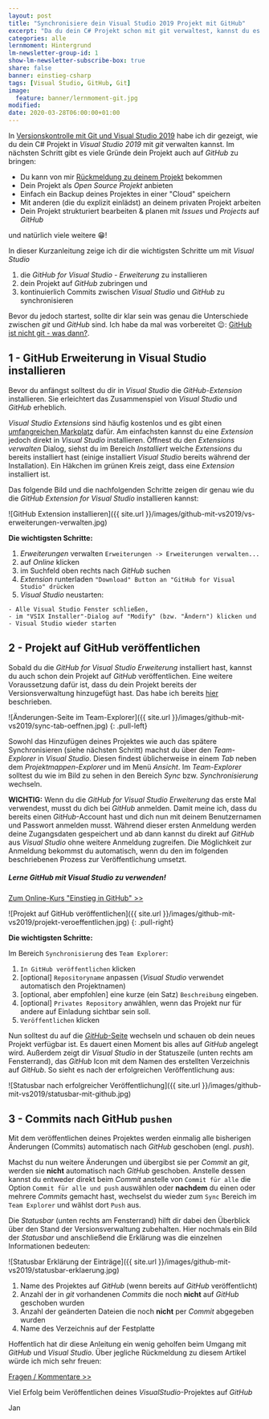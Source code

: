 ```yaml
---
layout: post
title: "Synchronisiere dein Visual Studio 2019 Projekt mit GitHub"
excerpt: "Da du dein C# Projekt schon mit git verwaltest, kannst du es auch auf GitHub zur Verfügung stellen."
categories: alle
lernmoment: Hintergrund
lm-newsletter-group-id: 1
show-lm-newsletter-subscribe-box: true
share: false
banner: einstieg-csharp
tags: [Visual Studio, GitHub, Git]
image:
  feature: banner/lernmoment-git.jpg
modified: 
date: 2020-03-28T06:00:00+01:00
---
```


In [Versionskontrolle mit Git und Visual Studio 2019](/alle/git-mit-visual-studio-2019/) habe ich dir gezeigt, wie du dein C# Projekt in *Visual Studio 2019* mit *git* verwalten kannst. Im nächsten Schritt gibt es viele Gründe dein Projekt auch auf *GitHub* zu bringen:
- Du kann von mir [Rückmeldung zu deinem Projekt](https://youtu.be/2gNVyMGfZTI) bekommen
- Dein Projekt als *Open Source Projekt* anbieten
- Einfach ein Backup deines Projektes in einer "Cloud" speichern
- Mit anderen (die du explizit einlädst) an deinem privaten Projekt arbeiten
- Dein Projekt strukturiert bearbeiten & planen mit *Issues* und *Projects* auf *GitHub* 

und natürlich viele weitere 😁!

In dieser Kurzanleitung zeige ich dir die wichtigsten Schritte um mit *Visual Studio*

1. die *GitHub for Visual Studio - Erweiterung* zu installieren
2. dein Projekt auf *GitHub* zubringen und
3. kontinuierlich Commits zwischen *Visual Studio* und *GitHub* zu synchronisieren

Bevor du jedoch startest, sollte dir klar sein was genau die Unterschiede zwischen *git* und *GitHub* sind. Ich habe da mal was vorbereitet 😉: [GitHub ist nicht git - was dann?](https://youtu.be/V_IDzTNA_ns).

## 1 - GitHub Erweiterung in Visual Studio installieren
Bevor du anfängst solltest du dir in *Visual Studio* die *GitHub-Extension* installieren. Sie erleichtert das Zusammenspiel von *Visual Studio* und *GitHub* erheblich.

*Visual Studio Extensions* sind häufig kostenlos und es gibt einen [umfangreichen Markplatz](https://marketplace.visualstudio.com) dafür. Am einfachsten kannst du eine *Extension* jedoch direkt in *Visual Studio* installieren. Öffnest du den *Extensions verwalten* Dialog, siehst du im Bereich *Installiert* welche *Extensions* du bereits installiert hast (einige installiert *Visual Studio* bereits während der Installation). Ein Häkchen im grünen Kreis zeigt, dass eine *Extension* installiert ist.

Das folgende Bild und die nachfolgenden Schritte zeigen dir genau wie du die *GitHub Extension for Visual Studio* installieren kannst:

![GitHub Extension installieren]({{ site.url }}/images/github-mit-vs2019/vs-erweiterungen-verwalten.jpg)


**Die wichtigsten Schritte:**

1. *Erweiterungen* verwalten `Erweiterungen -> Erweiterungen verwalten...`
2. auf *Online* klicken
3. im Suchfeld oben rechts nach *GitHub* suchen
4. *Extension* runterladen `"Download" Button an "GitHub for Visual Studio" drücken`
5. *Visual Studio* neustarten:

```
- Alle Visual Studio Fenster schließen, 
- im "VSIX Installer"-Dialog auf "Modify" (bzw. "Ändern") klicken und 
- Visual Studio wieder starten
```

## 2 - Projekt auf GitHub veröffentlichen
Sobald du die *GitHub for Visual Studio Erweiterung* installiert hast, kannst du auch schon dein Projekt auf *GitHub* veröffentlichen. Eine weitere Voraussetzung dafür ist, dass du dein Projekt bereits der Versionsverwaltung hinzugefügt hast. Das habe ich bereits [hier](/alle/git-mit-visual-studio-2019/) beschrieben.

![Änderungen-Seite im Team-Explorer]({{ site.url }}/images/github-mit-vs2019/sync-tab-oeffnen.jpg)
{: .pull-left}

Sowohl das Hinzufügen deines Projektes wie auch das spätere Synchronisieren (siehe nächsten Schritt) machst du über den *Team-Explorer* in *Visual Studio*. Diesen findest üblicherweise in einem *Tab* neben dem *Projektmappen-Explorer* und im Menü *Ansicht*. Im *Team-Explorer* solltest du wie im Bild zu sehen in den Bereich *Sync* bzw. *Synchronisierung* wechseln.

**WICHTIG:** Wenn du die *GitHub for Visual Studio Erweiterung* das erste Mal verwendest, musst du dich bei *GitHub* anmelden. Damit meine ich, dass du bereits einen *GitHub*-Account hast und dich nun mit deinem Benutzernamen und Passwort anmelden musst. Während dieser ersten Anmeldung werden deine Zugangsdaten gespeichert und ab dann kannst du direkt auf *GitHub* aus *Visual Studio* ohne weitere Anmeldung zugreifen. Die Möglichkeit zur Anmeldung bekommst du automatisch, wenn du den im folgenden beschriebenen Prozess zur Veröffentlichung umsetzt.

<div class="subscribe-notice">
<h5>Lerne GitHub mit Visual Studio zu verwenden!</h5>
<a markdown="0" href="https://www.udemy.com/course/github-fuer-entwickler/?couponCode=GH_14-0121_LMDE" class="notice-button">Zum Online-Kurs "Einstieg in GitHub" >></a>
</div>

![Projekt auf GitHub veröffentlichen]({{ site.url }}/images/github-mit-vs2019/projekt-veroeffentlichen.jpg)
{: .pull-right}

**Die wichtigsten Schritte:**

Im Bereich `Synchronisierung` des `Team Explorer`:

1. `In GitHub veröffentlichen` klicken
2. [optional] `Repositoryname` anpassen (*Visual Studio* verwendet automatisch den Projektnamen)
3. [optional, aber empfohlen] eine kurze (ein Satz) `Beschreibung` eingeben.
4. [optional] `Privates Repository` anwählen, wenn das Projekt nur für andere auf Einladung sichtbar sein soll.
5. `Veröffentlichen` klicken

Nun solltest du auf die [*GitHub*-Seite](https://github.com) wechseln und schauen ob dein neues Projekt verfügbar ist. Es dauert einen Moment bis alles auf *GitHub* angelegt wird. Außerdem zeigt dir *Visual Studio* in der Statuszeile (unten rechts am Fensterrand), das *GitHub* Icon mit dem Namen des erstellten Verzeichnis auf *GitHub*. So sieht es nach der erfolgreichen Veröffentlichung aus:

![Statusbar nach erfolgreicher Veröffentlichung]({{ site.url }}/images/github-mit-vs2019/statusbar-mit-github.jpg)

## 3 - Commits nach GitHub `pushen`
Mit dem veröffentlichen deines Projektes werden einmalig alle bisherigen Änderungen (Commits) automatisch nach *GitHub* geschoben (engl. *push*).

Machst du nun weitere Änderungen und übergibst sie per *Commit* an *git*, werden sie **nicht** automatisch nach *GitHub* geschoben. Anstelle dessen kannst du entweder direkt beim *Commit* anstelle von `Commit für alle` die Option `Commit für alle und push` auswählen oder **nachdem** du einen oder mehrere *Commits* gemacht hast, wechselst du wieder zum `Sync` Bereich im `Team Explorer` und wählst dort `Push` aus.

Die *Statusbar* (unten rechts am Fensterrand) hilft dir dabei den Überblick über den Stand der Versionsverwaltung zubehalten. Hier nochmals ein Bild der *Statusbar* und anschließend die Erklärung was die einzelnen Informationen bedeuten:

![Statusbar Erklärung der Einträge]({{ site.url }}/images/github-mit-vs2019/statusbar-erklaerung.jpg)

1. Name des Projektes auf *GitHub* (wenn bereits auf *GitHub* veröffentlicht)
2. Anzahl der in *git* vorhandenen *Commits* die noch **nicht** auf *GitHub* geschoben wurden
3. Anzahl der geänderten Dateien die noch **nicht** per *Commit* abgegeben wurden
4. Name des Verzeichnis auf der Festplatte

Hoffentlich hat dir diese Anleitung ein wenig geholfen beim Umgang mit *GitHub* und *Visual Studio*. Über jegliche Rückmeldung zu diesem Artikel würde ich mich sehr freuen:

<a markdown="0" href="mailto:jan@lernmoment?subject=Frage%20zum%20Artikel:%20GitHub%20mit%20VisualStudio2019" class="notice-button">Fragen / Kommentare >></a>

Viel Erfolg beim Veröffentlichen deines *VisualStudio*-Projektes auf *GitHub*

Jan
